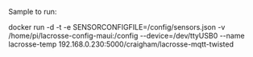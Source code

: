 Sample to run:

docker run -d -t -e SENSORCONFIGFILE=/config/sensors.json -v /home/pi/lacrosse-config-maui:/config --device=/dev/ttyUSB0 --name lacrosse-temp 192.168.0.230:5000/craigham/lacrosse-mqtt-twisted


